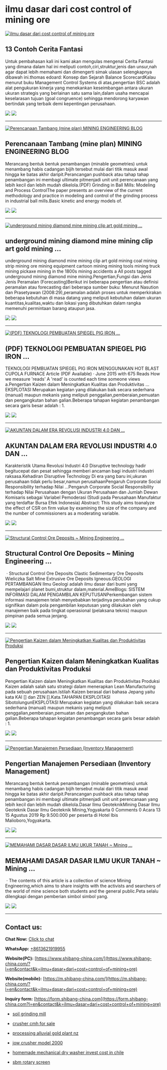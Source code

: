 # ilmu dasar dari cost control of mining ore

<a href="https://swt.shibang-china.com/?l=en&img&k=ilmu+dasar+dari+cost+control+of+mining+ore" target="_blank">![ilmu dasar dari cost control of mining ore](http://static.shibang-china.com/all-800x300/1081.jpg)</a>

## 13 Contoh Cerita Fantasi
Untuk pembahasan kali ini kami akan mengulas mengenai Cerita Fantasi yang dimana dalam hal ini meliputi contoh,ciri,struktur,jenis dan unsur,nah agar dapat lebih memahami dan dimengerti simak ulasan selengkapnya dibawah ini.thomas edoard: Konsep dan Sejarah Balance ScorecardKalau menurut buku Management Control Systems di atas,pengertian BSC adalah alat pengukuran kinerja yang menekankan keseimbangan antara ukuran ukuran strategis yang berlainan satu sama lain,dalam usaha mencapai keselarasan tujuan (goal congruence) sehingga mendorong karyawan bertindak yang terbaik demi kepentingan perusahaan.


<a href="https://whatsapp.shibangsoft.com/WhatsApp.php" target="_blank" title="WhatsApp">![](http://static.shibang-china.com/icon/whatsapp.png)</a> <a href="https://swt.shibang-china.com/?l=en&icon&k=ilmu+dasar+dari+cost+control+of+mining+ore" target="_blank">![](http://static.shibang-china.com/icon/chat-en.png)</a>

---

<a href="https://swt.shibang-china.com/?l=en&img&k=ilmu+dasar+dari+cost+control+of+mining+ore" target="_blank">![Perencanaan Tambang (mine plan) MINING ENGINEERING BLOG](http://static.shibang-china.com/all-800x300/749.jpg)</a>

## Perencanaan Tambang (mine plan) MINING ENGINEERING BLOG
Merancang bentuk bentuk penambangan (minable geometries) untuk menambang habis cadangan bijih tersebut mulai dari titik masuk awal hingga ke batas akhir daripit.Perancangan pushback atau tahap tahap penambangan ini membagi ultimate pitmenjadi unit unit perencanaan yang lebih kecil dan lebih mudah dikelola.(PDF) Grinding in Ball Mills: Modeling and Process ControlThe paper presents an overview of the current methodology and practice in modeling and control of the grinding process in industrial ball mills.Basic kinetic and energy models of.


<a href="https://whatsapp.shibangsoft.com/WhatsApp.php" target="_blank" title="WhatsApp">![](http://static.shibang-china.com/icon/whatsapp.png)</a> <a href="https://swt.shibang-china.com/?l=en&icon&k=ilmu+dasar+dari+cost+control+of+mining+ore" target="_blank">![](http://static.shibang-china.com/icon/chat-en.png)</a>

---

<a href="https://swt.shibang-china.com/?l=en&img&k=ilmu+dasar+dari+cost+control+of+mining+ore" target="_blank">![underground mining diamond mine mining clip art gold mining …](http://static.shibang-china.com/all-800x300/1147.jpg)</a>

## underground mining diamond mine mining clip art gold mining …
underground mining diamond mine mining clip art gold mining coal mining strip mining ore mining equipment cartoon mining mining tools mining truck mining pickaxe mining in the 1800s mining accidents a All posts tagged underground mining diamond mine mining.Pengertian,Fungsi dan Jenis Jenis Peramalan (Forecasting)Berikut ini beberapa pengertian atau definisi peramalan atau forecasting dari beberapa sumber buku: Menurut Nasution dan Prasetyawan (2008:29),peramalan adalah proses untuk memperkirakan beberapa kebutuhan di masa datang yang meliputi kebutuhan dalam ukuran kuantitas,kualitas,waktu dan lokasi yang dibutuhkan dalam rangka memenuhi permintaan barang ataupun jasa.


<a href="https://whatsapp.shibangsoft.com/WhatsApp.php" target="_blank" title="WhatsApp">![](http://static.shibang-china.com/icon/whatsapp.png)</a> <a href="https://swt.shibang-china.com/?l=en&icon&k=ilmu+dasar+dari+cost+control+of+mining+ore" target="_blank">![](http://static.shibang-china.com/icon/chat-en.png)</a>

---

<a href="https://swt.shibang-china.com/?l=en&img&k=ilmu+dasar+dari+cost+control+of+mining+ore" target="_blank">![(PDF) TEKNOLOGI PEMBUATAN SPIEGEL PIG IRON …](http://static.shibang-china.com/all-800x300/777.jpg)</a>

## (PDF) TEKNOLOGI PEMBUATAN SPIEGEL PIG IRON …
TEKNOLOGI PEMBUATAN SPIEGEL PIG IRON MENGGUNAKAN HOT BLAST CUPOLA FURNACE Article (PDF Available) &#183; June 2015 with 675 Reads How we measure 'reads' A 'read' is counted each time someone views a.Pengertian Kaizen dalam Meningkatkan Kualitas dan Produktivitas …EKSPLOTASI Merupakan kegiatan yang dilakukan baik secara sederhana (manual) maupun mekanis yang meliputi penggalian,pemberaian,pemuatan dan pengangkutan bahan galian.Beberapa tahapan kegiatan penambangan secara garis besar adalah : 1.


<a href="https://whatsapp.shibangsoft.com/WhatsApp.php" target="_blank" title="WhatsApp">![](http://static.shibang-china.com/icon/whatsapp.png)</a> <a href="https://swt.shibang-china.com/?l=en&icon&k=ilmu+dasar+dari+cost+control+of+mining+ore" target="_blank">![](http://static.shibang-china.com/icon/chat-en.png)</a>

---

<a href="https://swt.shibang-china.com/?l=en&img&k=ilmu+dasar+dari+cost+control+of+mining+ore" target="_blank">![AKUNTAN DALAM ERA REVOLUSI INDUSTRI 4.0 DAN …](http://static.shibang-china.com/all-800x300/3.jpg)</a>

## AKUNTAN DALAM ERA REVOLUSI INDUSTRI 4.0 DAN …
Karakteristik Utama Revolusi Industri 4.0 Disruptive technology hadir begitucepat dan pesat sehingga memberi ancaman bagi industri industri raksasa.Kehadiran Disruptive Technology Di era yang baru ini,ukuran perusahaan tidak perlu besar,namun perusahaanPengaruh Corporate Social Responsibility terhadap Nilai …Pengaruh Corporate Social Responsibility terhadap Nilai Perusahaan dengan Ukuran Perusahaan dan Jumlah Dewan Komisaris sebagai Variabel Pemoderasi (Studi pada Perusahaan Manufaktur yang terdaftar Bursa Efek Indonesia) Abstract: This study aims toanalyze the effect of CSR on firm value by examining the size of the company and the number of commissioners as a moderating variable.


<a href="https://whatsapp.shibangsoft.com/WhatsApp.php" target="_blank" title="WhatsApp">![](http://static.shibang-china.com/icon/whatsapp.png)</a> <a href="https://swt.shibang-china.com/?l=en&icon&k=ilmu+dasar+dari+cost+control+of+mining+ore" target="_blank">![](http://static.shibang-china.com/icon/chat-en.png)</a>

---

<a href="https://swt.shibang-china.com/?l=en&img&k=ilmu+dasar+dari+cost+control+of+mining+ore" target="_blank">![Structural Control Ore Deposits ~ Mining Engineering …](http://static.shibang-china.com/all-800x300/846.jpg)</a>

## Structural Control Ore Deposits ~ Mining Engineering …
&nbsp;&#0183;&#32;Structural Control Ore Deposits Clastic Sedimentary Ore Deposits Wieliczka Salt Mine Extrusive Ore Deposits Igneous.GEOLOGI PERTAMBANGAN Ilmu Geologi adalah ilmu dasar dari bumi yang mempelajari planet bumi,struktur dalam,material.AmeBlogs: SISTEM INFORMASI DALAM PENGAMBILAN KEPUTUSANPerkembangan sistem informasi manajemen telah menyebabkan terjadinya perubahan yang cukup signifikan dalam pola pengambilan keputusan yang dilakukan oleh manajemen baik pada tingkat operasional (pelaksana teknis) maupun pimpinan pada semua jenjang.


<a href="https://whatsapp.shibangsoft.com/WhatsApp.php" target="_blank" title="WhatsApp">![](http://static.shibang-china.com/icon/whatsapp.png)</a> <a href="https://swt.shibang-china.com/?l=en&icon&k=ilmu+dasar+dari+cost+control+of+mining+ore" target="_blank">![](http://static.shibang-china.com/icon/chat-en.png)</a>

---

<a href="https://swt.shibang-china.com/?l=en&img&k=ilmu+dasar+dari+cost+control+of+mining+ore" target="_blank">![Pengertian Kaizen dalam Meningkatkan Kualitas dan Produktivitas Produksi](http://static.shibang-china.com/all-800x300/883.jpg)</a>

## Pengertian Kaizen dalam Meningkatkan Kualitas dan Produktivitas Produksi
Pengertian Kaizen dalam Meningkatkan Kualitas dan Produktivitas Produksi Kaizen adalah salah satu strategi dalam menerapkan Lean Manufacturing pada sebuah perusahaan.Istilah Kaizen berasal dari bahasa Jepang yaitu kata KAI [] dan ZEN [].Kata.TAHAPAN EKSPLOITASI SibotolungunEKSPLOTASI Merupakan kegiatan yang dilakukan baik secara sederhana (manual) maupun mekanis yang meliputi penggalian,pemberaian,pemuatan dan pengangkutan bahan galian.Beberapa tahapan kegiatan penambangan secara garis besar adalah : 1.


<a href="https://whatsapp.shibangsoft.com/WhatsApp.php" target="_blank" title="WhatsApp">![](http://static.shibang-china.com/icon/whatsapp.png)</a> <a href="https://swt.shibang-china.com/?l=en&icon&k=ilmu+dasar+dari+cost+control+of+mining+ore" target="_blank">![](http://static.shibang-china.com/icon/chat-en.png)</a>

---

<a href="https://swt.shibang-china.com/?l=en&img&k=ilmu+dasar+dari+cost+control+of+mining+ore" target="_blank">![Pengertian Manajemen Persediaan (Inventory Management)](http://static.shibang-china.com/all-800x300/1265.jpg)</a>

## Pengertian Manajemen Persediaan (Inventory Management)
Merancang bentuk bentuk penambangan (minable geometries) untuk menambang habis cadangan bijih tersebut mulai dari titik masuk awal hingga ke batas akhir daripit.Perancangan pushback atau tahap tahap penambangan ini membagi ultimate pitmenjadi unit unit perencanaan yang lebih kecil dan lebih mudah dikelola.Dasar Ilmu GeoteknikMining Dasar Ilmu Geoteknik Dasar Ilmu Geoteknik Mining,Yogyakarta 0 Comments 0 Acara 13 15 Agustus 2019 Rp 9.500.000 per peserta di Hotel Ibis Malioboro,Yogyakarta.


<a href="https://whatsapp.shibangsoft.com/WhatsApp.php" target="_blank" title="WhatsApp">![](http://static.shibang-china.com/icon/whatsapp.png)</a> <a href="https://swt.shibang-china.com/?l=en&icon&k=ilmu+dasar+dari+cost+control+of+mining+ore" target="_blank">![](http://static.shibang-china.com/icon/chat-en.png)</a>

---

<a href="https://swt.shibang-china.com/?l=en&img&k=ilmu+dasar+dari+cost+control+of+mining+ore" target="_blank">![MEMAHAMI DASAR DASAR ILMU UKUR TANAH ~ Mining …](http://static.shibang-china.com/all-800x300/1044.jpg)</a>

## MEMAHAMI DASAR DASAR ILMU UKUR TANAH ~ Mining …
&nbsp;&#0183;&#32;The contents of this article is a collection of science Mining Engineering,which aims to share insights with the activists and searchers of the world of mine science both students and the general public.Peta selalu dilengkapi dengan pemberian simbol simbol yang.

<a href="https://whatsapp.shibangsoft.com/WhatsApp.php" target="_blank" title="WhatsApp">![](http://static.shibang-china.com/icon/whatsapp.png)</a> <a href="https://swt.shibang-china.com/?l=en&icon&k=ilmu+dasar+dari+cost+control+of+mining+ore" target="_blank">![](http://static.shibang-china.com/icon/chat-en.png)</a>

---
## Contact us:

**Chat Now:** [Click to chat](https://swt.shibang-china.com?l=en&contact&k=ilmu+dasar+dari+cost+control+of+mining+ore)

**WhatsApp:**  [+8613621919955](https://whatsapp.shibangsoft.com/WhatsApp.php)

**Website(PC):** [https://www.shibang-china.com/](https://www.shibang-china.com/?l=en&contact&k=ilmu+dasar+dari+cost+control+of+mining+ore)

**Website(mobile):** [https://m.shibang-china.com/](https://m.shibang-china.com/?l=en&contact&k=ilmu+dasar+dari+cost+control+of+mining+ore)

**Inquiry form:** [https://form.shibang-china.com](https://form.shibang-china.com?l=en&contact&k=ilmu+dasar+dari+cost+control+of+mining+ore)

* [soil grinding mill](../140/soil%20grinding%20mill.md)

* [crusher cmh for sale](../137/crusher%20cmh%20for%20sale.md)

* [processing alluvial gold plant nz](../135/processing%20alluvial%20gold%20plant%20nz.md)

* [jow crusher model 2000](../131/jow%20crusher%20model%202000.md)

* [homemade mechanical dry washer invest cost in chile](../133/homemade%20mechanical%20dry%20washer%20invest%20cost%20in%20chile.md)

* [sbm rotary screen](../134/sbm%20rotary%20screen.md)
